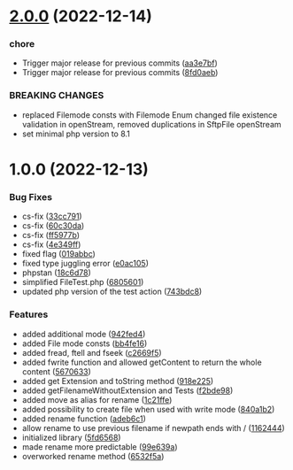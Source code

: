 # [2.0.0](https://github.com/ambimax/php-lib-file/compare/1.0.0...2.0.0) (2022-12-14)


### chore

* Trigger major release for previous commits ([aa3e7bf](https://github.com/ambimax/php-lib-file/commit/aa3e7bfb672daa2ea01e26a761d4b55d9f18b8a7))
* Trigger major release for previous commits ([8fd0aeb](https://github.com/ambimax/php-lib-file/commit/8fd0aeb88465dd39b7389b24da1083a7a56ac1e1))


### BREAKING CHANGES

* replaced Filemode consts with Filemode Enum
changed file existence validation in openStream,
removed duplications in SftpFile openStream
* set minimal php version to 8.1

# 1.0.0 (2022-12-13)


### Bug Fixes

* cs-fix ([33cc791](https://github.com/ambimax/php-lib-file/commit/33cc791037a01b07b899ca848f1f6feebc5032e1))
* cs-fix ([60c30da](https://github.com/ambimax/php-lib-file/commit/60c30da392464c638e64810f9dfcacd5671277ed))
* cs-fix ([ff5977b](https://github.com/ambimax/php-lib-file/commit/ff5977b15aea724c06913d27dfe5e03026d061e8))
* cs-fix ([4e349ff](https://github.com/ambimax/php-lib-file/commit/4e349ffab1e0c6f26f86d09d11dd906c1a10a354))
* fixed flag ([019abbc](https://github.com/ambimax/php-lib-file/commit/019abbc78f2b44d568c46b48c8fa380084028084))
* fixed type juggling error ([e0ac105](https://github.com/ambimax/php-lib-file/commit/e0ac105f933238292edec0aa369ef24335edff4f))
* phpstan ([18c6d78](https://github.com/ambimax/php-lib-file/commit/18c6d78658e75bddb52819b7df95eee989acc922))
* simplified FileTest.php ([6805601](https://github.com/ambimax/php-lib-file/commit/680560132e95818f6c2cb914dbac36e34f344d3c))
* updated php version of the test action ([743bdc8](https://github.com/ambimax/php-lib-file/commit/743bdc870d568bfe2e3eb316cb343f51be90c8ff))


### Features

* added additional mode ([942fed4](https://github.com/ambimax/php-lib-file/commit/942fed41024972fd6bd87361743c8f04f3579c2e))
* added File mode consts ([bb4fe16](https://github.com/ambimax/php-lib-file/commit/bb4fe16844ba6de3867a0001d085d15e9056c595))
* added fread, ftell and fseek ([c2669f5](https://github.com/ambimax/php-lib-file/commit/c2669f5ff02cb7f76db99481b0c06630e975193e))
* added fwrite function and allowed getContent to return the whole content ([5670633](https://github.com/ambimax/php-lib-file/commit/5670633c1abedf67c102be4f6f88243dce5ab6d4))
* added get Extension and toString method ([918e225](https://github.com/ambimax/php-lib-file/commit/918e225b088bc415fb9a36543c3de600864907d0))
* added getFilenameWithoutExtension and Tests ([f2bde98](https://github.com/ambimax/php-lib-file/commit/f2bde98073587dac1ddf4613949bc04384feac98))
* added move as alias for rename ([1c21ffe](https://github.com/ambimax/php-lib-file/commit/1c21ffe3e3c2cc2ad1b109cf8bbda519353897e1))
* added possibility to create file when used with write mode ([840a1b2](https://github.com/ambimax/php-lib-file/commit/840a1b24f740d74ae626d39342572b812c5d6257))
* added rename function ([adeb6c1](https://github.com/ambimax/php-lib-file/commit/adeb6c1bd29e3d1517af5249f4d36c3bfd5d4ed1))
* allow rename to use previous filename if newpath ends with / ([1162444](https://github.com/ambimax/php-lib-file/commit/1162444ee5750c015ae5653e709e1a9f82967ad9))
* initialized library ([5fd6568](https://github.com/ambimax/php-lib-file/commit/5fd65685b878b08565f77da16c7195e465b52f09))
* made rename more predictable ([99e639a](https://github.com/ambimax/php-lib-file/commit/99e639a7d27432cc1385607761c40e0ceb700ee9))
* overworked rename method ([6532f5a](https://github.com/ambimax/php-lib-file/commit/6532f5acd426924399de637afd91cbf0c3c84ab1))
